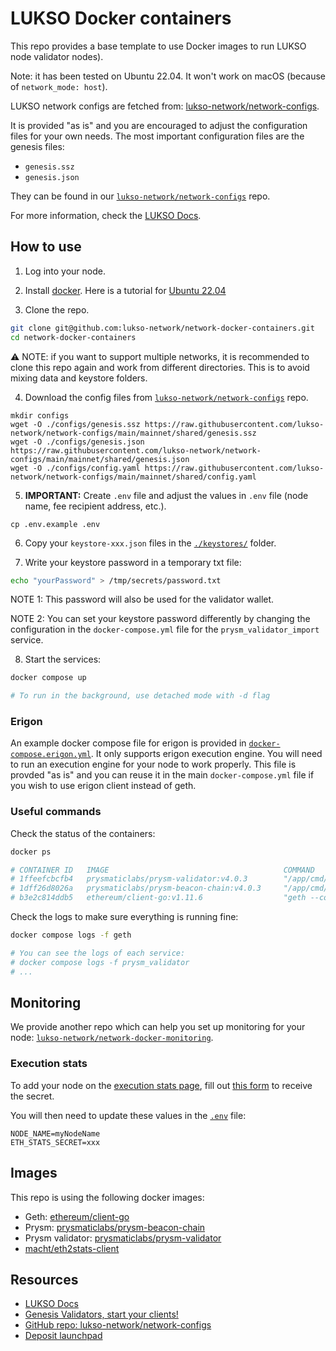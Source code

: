 # LUKSO Docker containers

This repo provides a base template to use Docker images to run LUKSO node validator nodes).

Note: it has been tested on Ubuntu 22.04. It won't work on macOS (because of `network_mode: host`).

LUKSO network configs are fetched from: [lukso-network/network-configs](https://github.com/lukso-network/network-configs).

It is provided "as is" and you are encouraged to adjust the configuration files for your own needs. The most important configuration files are the genesis files:

- `genesis.ssz`
- `genesis.json`

They can be found in our [`lukso-network/network-configs`](https://github.com/lukso-network/network-configs) repo.

For more information, check the [LUKSO Docs](https://docs.lukso.tech/networks/mainnet/running-a-node/).

## How to use

1. Log into your node.
2. Install [docker](https://docs.docker.com/engine/install/ubuntu/).
   Here is a tutorial for [Ubuntu 22.04](https://www.digitalocean.com/community/tutorials/how-to-install-and-use-docker-compose-on-ubuntu-22-04)

3. Clone the repo.

```sh
git clone git@github.com:lukso-network/network-docker-containers.git
cd network-docker-containers
```

⚠️ NOTE: if you want to support multiple networks, it is recommended to clone this repo again and work from different directories. This is to avoid mixing data and keystore folders.

4. Download the config files from [`lukso-network/network-configs`](https://github.com/lukso-network/network-configs) repo.

```
mkdir configs
wget -O ./configs/genesis.ssz https://raw.githubusercontent.com/lukso-network/network-configs/main/mainnet/shared/genesis.ssz
wget -O ./configs/genesis.json https://raw.githubusercontent.com/lukso-network/network-configs/main/mainnet/shared/genesis.json
wget -O ./configs/config.yaml https://raw.githubusercontent.com/lukso-network/network-configs/main/mainnet/shared/config.yaml
```

5. **IMPORTANT:** Create `.env` file and adjust the values in `.env` file (node name, fee recipient address, etc.).

```
cp .env.example .env
```

6. Copy your `keystore-xxx.json` files in the [`./keystores/`](./keystores) folder.

7. Write your keystore password in a temporary txt file:

```sh
echo "yourPassword" > /tmp/secrets/password.txt
```

NOTE 1: This password will also be used for the validator wallet.

NOTE 2: You can set your keystore password differently by changing the configuration in the `docker-compose.yml` file for the `prysm_validator_import` service.

8. Start the services:

```sh
docker compose up

# To run in the background, use detached mode with -d flag
```

### Erigon

An example docker compose file for erigon is provided in [`docker-compose.erigon.yml`](./docker-compose.erigon.yml). It only supports erigon execution engine. You will need to run an execution engine for your node to work properly. This file is provded "as is" and you can reuse it in the main `docker-compose.yml` file if you wish to use erigon client instead of geth.

### Useful commands

Check the status of the containers:

```sh
docker ps

# CONTAINER ID   IMAGE                                       COMMAND                  CREATED              STATUS                         PORTS                    NAMES
# 1ffeefcbcfb4   prysmaticlabs/prysm-validator:v4.0.3        "/app/cmd/validator/…"   About a minute ago   Up About a minute                                       prysm_validator
# 1dff26d8026a   prysmaticlabs/prysm-beacon-chain:v4.0.3     "/app/cmd/beacon-cha…"   About a minute ago   Up About a minute                                       prysm_beacon
# b3e2c814ddb5   ethereum/client-go:v1.11.6                  "geth --config /conf…"   About a minute ago   Up About a minute                                       geth
```

Check the logs to make sure everything is running fine:

```sh
docker compose logs -f geth

# You can see the logs of each service:
# docker compose logs -f prysm_validator
# ...
```

## Monitoring

We provide another repo which can help you set up monitoring for your node: [`lukso-network/network-docker-monitoring`](https://github.com/lukso-network/network-docker-monitoring).

### Execution stats

To add your node on the [execution stats page](https://stats.execution.mainnet.lukso.network/), fill out [this form](https://docs.google.com/forms/d/e/1FAIpQLSf6_vflZkaRh8dgHMiFtZI5g3DrBFKP4Sc2l2DBW95OWRFO9g/viewform) to receive the secret.

You will then need to update these values in the [`.env`](./.env) file:

```
NODE_NAME=myNodeName
ETH_STATS_SECRET=xxx
```

## Images

This repo is using the following docker images:

- Geth: [ethereum/client-go](https://hub.docker.com/r/ethereum/client-go)
- Prysm: [prysmaticlabs/prysm-beacon-chain](https://hub.docker.com/r/prysmaticlabs/prysm-beacon-chain)
- Prysm validator: [prysmaticlabs/prysm-validator](https://hub.docker.com/r/prysmaticlabs/prysm-validator)
- [macht/eth2stats-client](https://hub.docker.com/r/macht/eth2stats-client)

## Resources

- [LUKSO Docs](https://docs.lukso.network)
- [Genesis Validators, start your clients!](https://medium.com/lukso/genesis-validators-start-your-clients-fe01db8f3fba)
- [GitHub repo: lukso-network/network-configs](https://github.com/lukso-network/network-configs)
- [Deposit launchpad](https://deposit.mainnet.lukso.network/)
